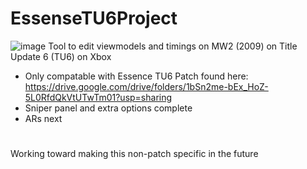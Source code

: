 # EssenseTU6Project
![image](https://github.com/AlexBezols/EssenseTU6Project/assets/98338209/ad092096-a64c-4ca2-8072-3c4ab2273ecd)
Tool to edit viewmodels and timings on MW2 (2009) on Title Update 6 (TU6) on Xbox
- Only compatable with Essence TU6 Patch found here: https://drive.google.com/drive/folders/1bSn2me-bEx_HoZ-5L0RfdQkVtUTwTm01?usp=sharing
- Sniper panel and extra options complete
- ARs next

#

Working toward making this non-patch specific in the future
